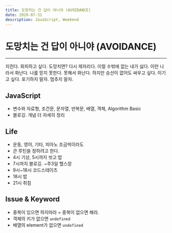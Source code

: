 ```yaml
---
title: 도망치는 건 답이 아니야 (AVOIDANCE)
date: 2020-07-31
description: JavaScript, Weekend
---
```


# 도망치는 건 답이 아니야 (AVOIDANCE)

---

지친다. 회피하고 싶다. 도망치면? 다시 제자리다. 이럴 수밖에 없는 내가 싫다. 이런 나라서 화난다. 나를 믿지 못한다. 못해서 화난다. 하지만 승산이 없어도 싸우고 싶다. 이기고 싶다. 포기하지 말자. 멈추지 말자.

## JavaScript

- 변수와 자료형, 조건문, 문자열, 반복문, 배열, 객체, Algorithm Basic
- 블로깅. 개념 더 자세히 정리

## Life

- 운동, 영어, 기타, 피아노 조금씩이라도
- 큰 루틴을 정하려고 한다.
- 4시 기상, 5시까지 씻고 밥
- 7시까지 블로깅. ~주3일 헬스장
- 9시~18시 코드스테이츠
- 18시 밥
- 21시 취침

## Issue & Keyword

- 중복이 있으면 하지마라 = 중복이 없으면 해라.
- 객체의 키가 없으면 `undefined`
- 배열의 element가 없으면 `undefined`

